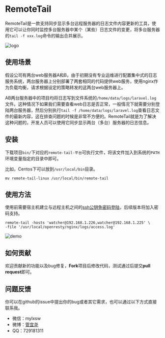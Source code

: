 # RemoteTail

RemoteTail是一款支持同步显示多台远程服务器的日志文件内容更新的工具，使用它可以让你同时监控多台服务器中某个（某些）日志文件的变更，将多台服务器的`tail -f xxx.log`命令的输出合并展示。

![logo](https://oayrssjpa.qnssl.com/remote-tail.jpg)

## 使用场景

假设公司有两台web服务器A和B，由于初期没有专业运维进行配置集中式的日志服务系统，两台服务器上分别部署了两套相同的代码提供web服务，使用nginx作为负载均衡，请求根据设定的策略转发的这两台web服务器上。

AB两台服务器中的项目均将日志写到文件系统的`/home/data/logs/laravel.log`文件。这种情况下如果我们需要查看web日志是否正常，一般情况下就需要分别登陆两台服务器，然后分别执行`tail -f /home/data/logs/laravel.log`查看日志文件的最新内容，这在排查问题的时候是非常不方便的。RemoteTail就是为了解决这种问题的，开发人员可以使用它同步显示两台（多台）服务器的日志信息。

## 安装

下载项目`bin/`下对应的`remote-tail-平台`可执行文件，将该文件加入到系统的`PATH`环境变量指定的目录中即可。

比如，Centos下可以放到`/usr/local/bin`目录。

    mv remote-tail-linux /usr/local/bin/remote-tail

## 使用方法

使用前需要宿主机建立与远程主机之间的[ssh公钥免密码登陆](http://b.aicode.cc/linux/2015/04/27/Linux%E4%BD%BF%E7%94%A8SSH%E5%85%AC%E9%92%A5%E5%85%8D%E5%AF%86%E7%A0%81%E7%99%BB%E5%BD%95.html)，后续版本将加入密码支持。

    remote-tail -hosts 'watcher@192.168.1.226,watcher@192.168.1.225' \
    -file '/usr/local/openresty/nginx/logs/access.log'

![demo](https://oayrssjpa.qnssl.com/remote-tail-demo.jpg)

## 如何贡献

欢迎贡献新的功能以及bug修复，**Fork**项目后修改代码，测试通过后提交**pull request**即可。

## 问题反馈

你可以在github的issue中提出你的bug或者其它需求，也可以通过以下方式直接联系我。

- 微信：mylxsw
- 微博：[管宜尧](http://weibo.com/code404)
- QQ：729181311
